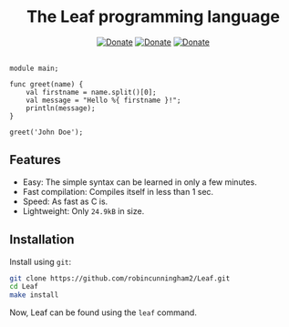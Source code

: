 <div align="center">
    <h1>The Leaf programming language</h1>
    <a href="https://www.patreon.com/robincunningham"><img src="https://badgejs.herokuapp.com/donate" alt="Donate"></a>
    <a href="https://github.com/robincunningham2/Leaf/issues"><img src="https://badgejs.herokuapp.com/github/issues/robincunningham2/Leaf" alt="Donate"></a>
    <a href="LICENSE"><img src="https://badgejs.herokuapp.com/badge/license/MIT/cyan" alt="Donate"></a>
</div><br/>

```
module main;

func greet(name) {
    val firstname = name.split()[0];
    val message = "Hello %{ firstname }!";
    println(message);
}

greet('John Doe');
```

## Features
* Easy: The simple syntax can be learned in only a few minutes.
* Fast compilation: Compiles itself in less than 1 sec.
* Speed: As fast as C is.
* Lightweight: Only `24.9kB` in size.

## Installation
Install using `git`:
```bash
git clone https://github.com/robincunningham2/Leaf.git
cd Leaf
make install
```

Now, Leaf can be found using the `leaf` command.
